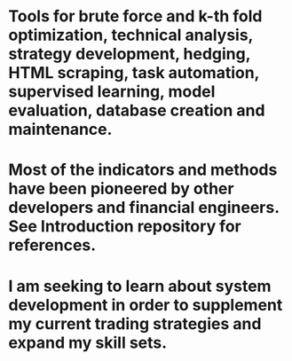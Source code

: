 # Tools for brute force and k-th fold optimization, technical analysis, strategy development, hedging, HTML scraping, task automation, supervised learning, model evaluation, database creation and maintenance.
# Most of the indicators and methods have been pioneered by other developers and financial engineers. See Introduction repository for references.
# I am seeking to learn about system development in order to supplement my current trading strategies and expand my skill sets.
